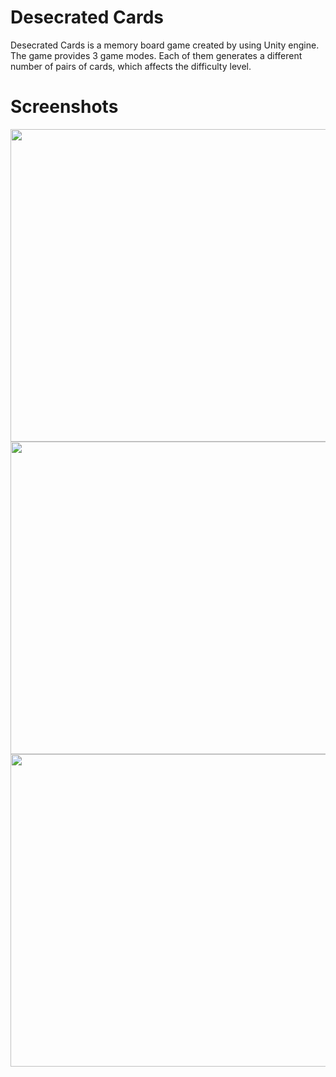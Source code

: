 # Desecrated Cards
Desecrated Cards is a memory board game created by using Unity engine. 
The game provides 3 game modes. Each of them generates a different number of pairs of cards, which affects the difficulty level.

# Screenshots
<img src="https://user-images.githubusercontent.com/69191839/175765465-486bc732-4070-44d8-9a05-0337da6532c3.png" width="891" height="500">
<img src="https://user-images.githubusercontent.com/69191839/175765469-574119aa-03c9-4398-a127-35499255249c.png" width="891" height="500">
<img src="https://user-images.githubusercontent.com/69191839/175765470-566a990a-3882-460c-97ef-26b4a6ffac25.png" width="891" height="500">
